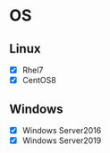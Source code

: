 # OS

## Linux
- [x] Rhel7  
- [x] CentOS8

## Windows
- [x] Windows Server2016  
- [x] Windows Server2019
